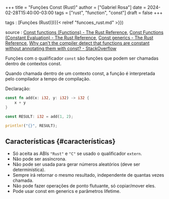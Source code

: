 +++
title = "Funções Const (Rust)"
author = ["Gabriel Rosa"]
date = 2024-02-28T15:40:00-03:00
tags = ["rust", "function", "const"]
draft = false
+++

tags
: [Funções (Rust)]({{< relref "funcoes_rust.md" >}})

source
: [Const functions (Functions) - The Rust Reference](https://doc.rust-lang.org/reference/items/functions.html#const-functions), [Const Functions (Constant Evaluation) - The Rust Reference](https://doc.rust-lang.org/reference/const_eval.html#const-functions), [Const generics - The Rust Reference](https://doc.rust-lang.org/reference/items/generics.html#const-generics), [Why can't the compiler detect that functions are constant without annotating them with const? - StackOverflow](https://stackoverflow.com/a/67941488)

Funções com o qualificador `const` são funções que podem ser chamadas dentro de contextos const.

Quando chamada dentro de um contexto const, a função é interpretada pelo compilador a tempo de compilação.

Declaração:

```rust
const fn add(x: i32, y: i32) -> i32 {
    x + y
}

const RESULT: i32 = add(1, 2);

println!("{}", RESULT);
```


## Características {#características}

-   Só aceita as ABIs `"Rust"` e `"C"` se usado o qualificador `extern`.
-   Não pode ser assíncrona.
-   Não pode ser usada para gerar números aleatórios (deve ser determinística).
-   Sempre irá retornar o mesmo resultado, independente de quantas vezes chamada.
-   Não pode fazer operações de ponto flutuante, só copiar/mover eles.
-   Pode usar const em generics e parâmetros lifetime.
